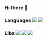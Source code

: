 ### Hi there 👋
### Languages <img src="https://img.shields.io/badge/Python-298D46?style=for-the-badge&logo=python&logoColor=white"/> <img src="https://img.shields.io/badge/SQL-2962FF?style=for-the-badge&logo=python&logoColor=white"/>

### Libs <img src="https://img.shields.io/badge/scikit_learn-F7931E?style=for-the-badge&logo=scikit-learn&logoColor=white"/> <img src= "https://img.shields.io/badge/Pandas-2C2D72?style=for-the-badge&logo=pandas&logoColor=white"/> <img src= "https://img.shields.io/badge/Numpy-777BB4?style=for-the-badge&logo=numpy&logoColor=white"/>
